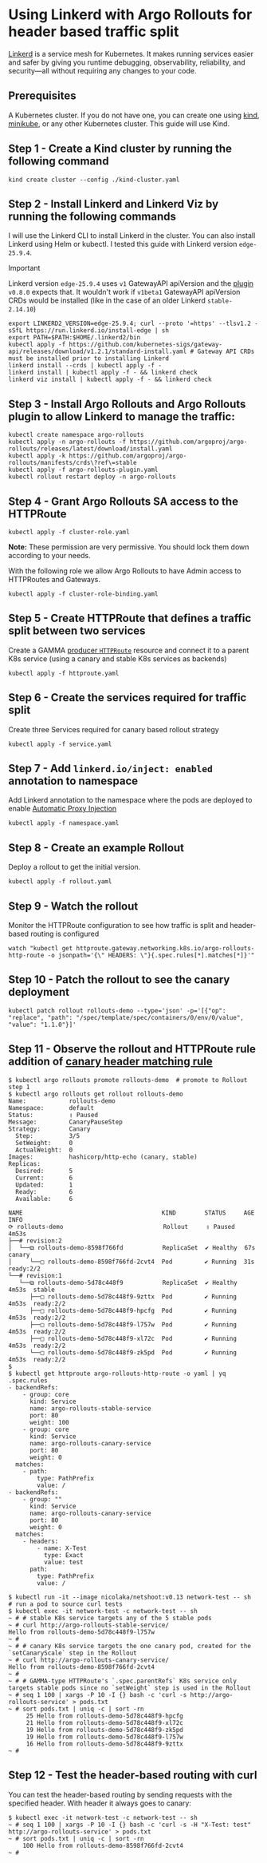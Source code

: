 # Using Linkerd with Argo Rollouts for header based traffic split

[Linkerd](https://linkerd.io/) is a service mesh for Kubernetes. It makes running services easier and safer by giving you runtime debugging, observability, reliability, and security—all without requiring any changes to your code.

## Prerequisites

A Kubernetes cluster. If you do not have one, you can create one using [kind](https://kind.sigs.k8s.io/), [minikube](https://minikube.sigs.k8s.io/), or any other Kubernetes cluster. This guide will use Kind.

## Step 1 - Create a Kind cluster by running the following command

```shell
kind create cluster --config ./kind-cluster.yaml
```

## Step 2 - Install Linkerd and Linkerd Viz by running the following commands

I will use the Linkerd CLI to install Linkerd in the cluster. You can also install Linkerd using Helm or kubectl.
I tested this guide with Linkerd version `edge-25.9.4`.

> [!IMPORTANT]
> Linkerd version `edge-25.9.4` uses `v1` GatewayAPI apiVersion and the [plugin](https://github.com/argoproj-labs/rollouts-plugin-trafficrouter-gatewayapi) `v0.8.0` expects that. It wouldn't work if `v1beta1` GatewayAPI apiVersion CRDs would be installed (like in the case of an older Linkerd `stable-2.14.10`)

```shell
export LINKERD2_VERSION=edge-25.9.4; curl --proto '=https' --tlsv1.2 -sSfL https://run.linkerd.io/install-edge | sh
export PATH=$PATH:$HOME/.linkerd2/bin
kubectl apply -f https://github.com/kubernetes-sigs/gateway-api/releases/download/v1.2.1/standard-install.yaml # Gateway API CRDs must be installed prior to installing Linkerd
linkerd install --crds | kubectl apply -f -
linkerd install | kubectl apply -f - && linkerd check
linkerd viz install | kubectl apply -f - && linkerd check
```

## Step 3 - Install Argo Rollouts and Argo Rollouts plugin to allow Linkerd to manage the traffic:

```shell
kubectl create namespace argo-rollouts
kubectl apply -n argo-rollouts -f https://github.com/argoproj/argo-rollouts/releases/latest/download/install.yaml
kubectl apply -k https://github.com/argoproj/argo-rollouts/manifests/crds\?ref\=stable
kubectl apply -f argo-rollouts-plugin.yaml
kubectl rollout restart deploy -n argo-rollouts
```

## Step 4 - Grant Argo Rollouts SA access to the HTTPRoute
```shell
kubectl apply -f cluster-role.yaml
```
__Note:__ These permission are very permissive. You should lock them down according to your needs.

With the following role we allow Argo Rollouts to have Admin access to HTTPRoutes and Gateways.

```shell
kubectl apply -f cluster-role-binding.yaml
```
## Step 5 - Create HTTPRoute that defines a traffic split between two services

Create a GAMMA [producer `HTTPRoute`](https://gateway-api.sigs.k8s.io/concepts/glossary/#producer-route) resource and connect it to a parent K8s service (using a canary and stable K8s services as backends)

```shell
kubectl apply -f httproute.yaml
```

## Step 6 - Create the services required for traffic split

Create three Services required for canary based rollout strategy

```shell
kubectl apply -f service.yaml
```

## Step 7 - Add `linkerd.io/inject: enabled` annotation to namespace

Add Linkerd annotation to the namespace where the pods are deployed to enable [Automatic Proxy Injection](https://linkerd.io/2-edge/features/proxy-injection/)

```shell
kubectl apply -f namespace.yaml
```

## Step 8 - Create an example Rollout

Deploy a rollout to get the initial version.

```shell
kubectl apply -f rollout.yaml
```

## Step 9 - Watch the rollout

Monitor the HTTPRoute configuration to see how traffic is split and header-based routing is configured

```shell
watch "kubectl get httproute.gateway.networking.k8s.io/argo-rollouts-http-route -o jsonpath='{\" HEADERS: \"}{.spec.rules[*].matches[*]}'"
```

## Step 10 - Patch the rollout to see the canary deployment
```shell
kubectl patch rollout rollouts-demo --type='json' -p='[{"op": "replace", "path": "/spec/template/spec/containers/0/env/0/value", "value": "1.1.0"}]'
```

## Step 11 - Observe the rollout and HTTPRoute rule addition of [canary header matching rule](https://gateway-api.sigs.k8s.io/guides/traffic-splitting/#canary-traffic-rollout)

```shell
$ kubectl argo rollouts promote rollouts-demo  # promote to Rollout step 1
$ kubectl argo rollouts get rollout rollouts-demo
Name:            rollouts-demo
Namespace:       default
Status:          ॥ Paused
Message:         CanaryPauseStep
Strategy:        Canary
  Step:          3/5
  SetWeight:     0
  ActualWeight:  0
Images:          hashicorp/http-echo (canary, stable)
Replicas:
  Desired:       5
  Current:       6
  Updated:       1
  Ready:         6
  Available:     6

NAME                                       KIND        STATUS     AGE    INFO
⟳ rollouts-demo                            Rollout     ॥ Paused   4m53s
├──# revision:2
│  └──⧉ rollouts-demo-8598f766fd           ReplicaSet  ✔ Healthy  67s    canary
│     └──□ rollouts-demo-8598f766fd-2cvt4  Pod         ✔ Running  31s    ready:2/2
└──# revision:1
   └──⧉ rollouts-demo-5d78c448f9           ReplicaSet  ✔ Healthy  4m53s  stable
      ├──□ rollouts-demo-5d78c448f9-9zttx  Pod         ✔ Running  4m53s  ready:2/2
      ├──□ rollouts-demo-5d78c448f9-hpcfg  Pod         ✔ Running  4m53s  ready:2/2
      ├──□ rollouts-demo-5d78c448f9-l757w  Pod         ✔ Running  4m53s  ready:2/2
      ├──□ rollouts-demo-5d78c448f9-xl72c  Pod         ✔ Running  4m53s  ready:2/2
      └──□ rollouts-demo-5d78c448f9-zk5pd  Pod         ✔ Running  4m53s  ready:2/2
$
$ kubectl get httproute argo-rollouts-http-route -o yaml | yq .spec.rules
- backendRefs:
    - group: core
      kind: Service
      name: argo-rollouts-stable-service
      port: 80
      weight: 100
    - group: core
      kind: Service
      name: argo-rollouts-canary-service
      port: 80
      weight: 0
  matches:
    - path:
        type: PathPrefix
        value: /
- backendRefs:
    - group: ""
      kind: Service
      name: argo-rollouts-canary-service
      port: 80
      weight: 0
  matches:
    - headers:
        - name: X-Test
          type: Exact
          value: test
      path:
        type: PathPrefix
        value: /
```
```shell
$ kubectl run -it --image nicolaka/netshoot:v0.13 network-test -- sh  # run a pod to source curl tests
$ kubectl exec -it network-test -c network-test -- sh
~ # # stable K8s service targets any of the 5 stable pods
~ # curl http://argo-rollouts-stable-service/
Hello from rollouts-demo-5d78c448f9-l757w
~ #
~ # # canary K8s service targets the one canary pod, created for the `setCanaryScale` step in the Rollout
~ # curl http://argo-rollouts-canary-service/
Hello from rollouts-demo-8598f766fd-2cvt4
~ #
~ # # GAMMA-type HTTPRoute's `.spec.parentRefs` K8s service only targets stable pods since no `setWeight` step is used in the Rollout
~ # seq 1 100 | xargs -P 10 -I {} bash -c 'curl -s http://argo-rollouts-service' > pods.txt
~ # sort pods.txt | uniq -c | sort -rn
     25 Hello from rollouts-demo-5d78c448f9-hpcfg
     21 Hello from rollouts-demo-5d78c448f9-xl72c
     19 Hello from rollouts-demo-5d78c448f9-zk5pd
     19 Hello from rollouts-demo-5d78c448f9-l757w
     16 Hello from rollouts-demo-5d78c448f9-9zttx
~ #
```

## Step 12 - Test the header-based routing with curl

You can test the header-based routing by sending requests with the specified header.
With header it always goes to canary:

```shell
$ kubectl exec -it network-test -c network-test -- sh
~ # seq 1 100 | xargs -P 10 -I {} bash -c 'curl -s -H "X-Test: test" http://argo-rollouts-service' > pods.txt
~ # sort pods.txt | uniq -c | sort -rn
    100 Hello from rollouts-demo-8598f766fd-2cvt4
~ #
```
